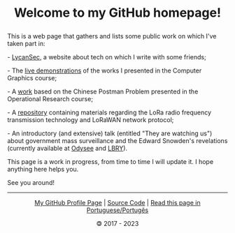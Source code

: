 # <p style="text-align: center;">Welcome to my GitHub homepage!</p>

This is a web page that gathers and lists some public work on which I've taken part in:

\- [LycanSec](https://lycansec.wordpress.com/), a website about tech on which I write with some friends;

\- The [live demonstrations](https://oliveiraleo.github.io/CG/works/) of the works I presented in the Computer Graphics course;

\- A [work](https://github.com/oliveiraleo/PO-DEMLURB) based on the Chinese Postman Problem presented in the Operational Research course;

\- A [repository](https://github.com/oliveiraleo/LoRa) containing materials regarding the LoRa radio frequency transmission technology and LoRaWAN network protocol;

\- An introductory (and extensive) talk (entitled "They are watching us") about government mass surveillance and the Edward Snowden's revelations (currently available at [Odysee](https://odysee.com/@leo_http:5/they:9d) and [LBRY](lbry://@leo_http:5/they:9d)).

This page is a work in progress, from time to time I will update it. I hope anything here helps you.

See you around!

<hr>

<p style="text-align: center;"><a href="https://github.com/oliveiraleo">My GitHub Profile Page</a> | <a href="https://github.com/oliveiraleo/oliveiraleo.github.io">Source Code</a> | <a href="./index-pt.md">Read this page in Portuguese/Portugês</a></p>

<p style="text-align: center;">&#127279; 2017 - 2023</p>
